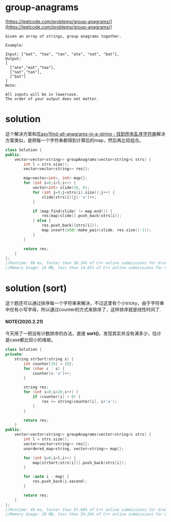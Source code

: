 # group-anagrams

[https://leetcode.com/problems/group-anagrams/](https://leetcode.com/problems/group-anagrams/)

```
Given an array of strings, group anagrams together.

Example:

Input: ["eat", "tea", "tan", "ate", "nat", "bat"],
Output:
[
  ["ate","eat","tea"],
  ["nat","tan"],
  ["bat"]
]
Note:

All inputs will be in lowercase.
The order of your output does not matter.
```

# solution

这个解决方案和[[Easy]find-all-anagrams-in-a-string - 找到所有乱序字符串](https://github.com/xuwenzhi/leetcode/blob/master/string/find-all-anagrams-in-a-string.md)解决方案类似，是把每一个字符串都得到计算后的map，然后再比较组合。

```c++
class Solution {
public:
    vector<vector<string>> groupAnagrams(vector<string>& strs) {
        int l = strs.size();
        vector<vector<string>> res{};

        map<vector<int>, int> map{};
        for (int i=0;i<l;i++) {
            vector<int> slide(26, 0);
            for (int j=0;j<strs[i].size();j++) {
                slide[strs[i][j]-'a']++;
            }

            if (map.find(slide) != map.end()) {
                res[map[slide]].push_back(strs[i]);
            } else {
                res.push_back({strs[i]});
                map.insert(std::make_pair(slide, res.size()-1));
            }
        }

        return res;
    }
};
//Runtime: 60 ms, faster than 38.24% of C++ online submissions for Group Anagrams.
//Memory Usage: 24 MB, less than 14.81% of C++ online submissions for Group Anagrams.
```

# solution (sort)

这个题还可以通过排序每一个字符串来解决，不过这里有个小tricky，由于字符串中仅有小写字母，所以通过counter的方式来排序了，这样排序就是线性时间了.

#### NOTE(2020.2.21)
今天用了一把没有计数排序的办法，直接 **sort()**，发现其实并没有满多少，估计是case都比较小的缘故。

```c++
class Solution {
private:
    string strSort(string s) {
        int counter[26] = {0};
        for (char c : s) {
            counter[c-'a']++;
        }

        string res;
        for (int i=0;i<26;i++) {
            if (counter[i] > 0) {
                res += string(counter[i], i+'a');
            }
        }

        return res;
    }
public:
    vector<vector<string>> groupAnagrams(vector<string>& strs) {
        int l = strs.size();
        vector<vector<string>> res{};
        unordered_map<string, vector<string>> map{};

        for (int i=0;i<l;i++) {
            map[strSort(strs[i])].push_back(strs[i]);
        }

        for (auto i : map) {
            res.push_back(i.second);
        }

        return res;
    }
};
//Runtime: 40 ms, faster than 97.60% of C++ online submissions for Group Anagrams.
//Memory Usage: 20 MB, less than 59.24% of C++ online submissions for Group Anagrams.
```
